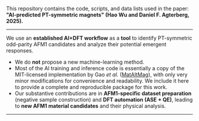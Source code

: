 This repository contains the code, scripts, and data lists used in the paper:  
**"AI-predicted PT-symmetric magnets" (Hao Wu and Daniel F. Agterberg, 2025).**

---

We use an **established AI+DFT workflow** as a **tool** to identify PT-symmetric odd-parity AFM1 candidates and analyze their potential emergent responses.  

- We do **not** propose a new machine-learning method.  
- Most of the AI training and inference code is essentially a copy of the MIT-licensed implementation by Gao *et al.* ([MatAltMag](https://github.com/zfgao66/MatAltMag)), with only very minor modifications for convenience and readability. We include it here to provide a complete and reproducible package for this work.  
- Our substantive contributions are in **AFM1-specific dataset preparation** (negative sample construction) and **DFT automation (ASE + QE)**, leading to **new AFM1 material candidates** and their physical analysis.  

---


